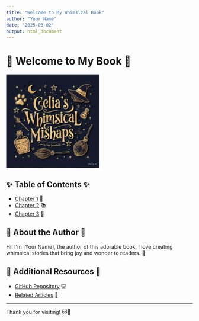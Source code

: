 ```yaml
---
title: "Welcome to My Whimsical Book"
author: "Your Name"
date: "2025-03-02"
output: html_document
---
```


<link rel="stylesheet" type="text/css" href="style.css">

<h1 class="center">🌟 Welcome to My Book 🌟</h1>

<img src="cover-celia.jpg" alt="Cover Image" class="center" style="width: 50%;">

## ✨ Table of Contents ✨
- [Chapter 1](chapter1.html) 📖
- [Chapter 2](chapter2.html) 📚
- [Chapter 3](chapter3.html) 📘

## 🌈 About the Author 🌈
Hi! I'm [Your Name], the author of this adorable book. I love creating whimsical stories that bring joy and wonder to readers. 🥰

## 🧸 Additional Resources 🧸
- [GitHub Repository](https://github.com/your-username/your-repository) 💻
- [Related Articles](https://example.com/related-articles) 📄

---

Thank you for visiting! 🐱💖
